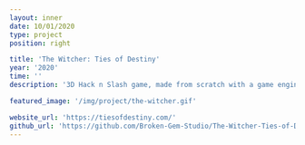 ```yaml
---
layout: inner
date: 10/01/2020
type: project
position: right

title: 'The Witcher: Ties of Destiny'
year: '2020'
time: ''
description: '3D Hack n Slash game, made from scratch with a game engine that was developed at the same time as the game, in a group of 29.'

featured_image: '/img/project/the-witcher.gif'

website_url: 'https://tiesofdestiny.com/'
github_url: 'https://github.com/Broken-Gem-Studio/The-Witcher-Ties-of-Destiny'
---
```

